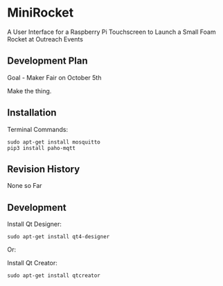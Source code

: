 # MiniRocket
A User Interface for a Raspberry Pi Touchscreen to Launch a Small Foam Rocket at Outreach Events

## Development Plan

Goal - Maker Fair on October 5th

Make the thing.

## Installation

Terminal Commands:

	sudo apt-get install mosquitto
	pip3 install paho-mqtt

## Revision History

None so Far

## Development

Install Qt Designer:

	sudo apt-get install qt4-designer

Or:

Install Qt Creator:

	sudo apt-get install qtcreator

